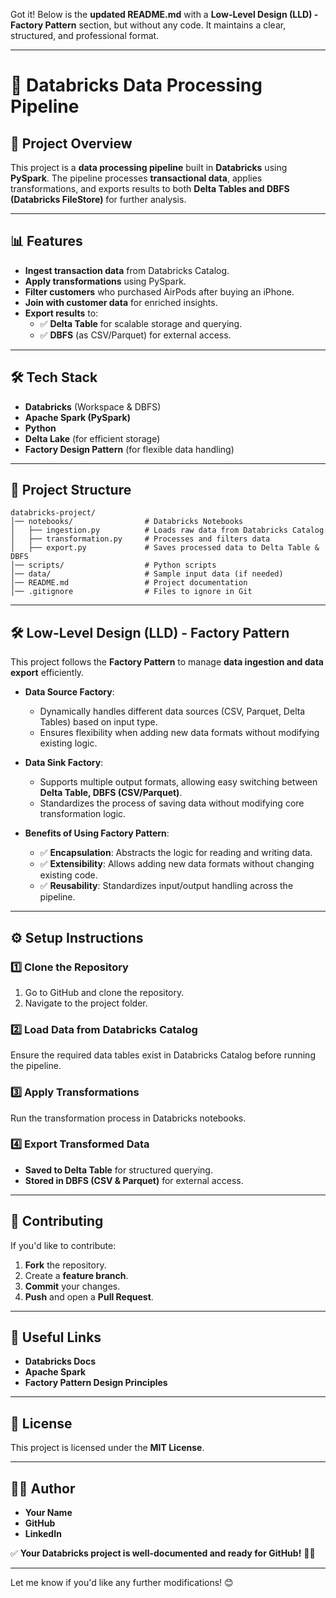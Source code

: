 Got it! Below is the **updated README.md** with a **Low-Level Design (LLD) - Factory Pattern** section, but without any code. It maintains a clear, structured, and professional format.

---

# **🚀 Databricks Data Processing Pipeline**

## **📌 Project Overview**
This project is a **data processing pipeline** built in **Databricks** using **PySpark**. The pipeline processes **transactional data**, applies transformations, and exports results to both **Delta Tables and DBFS (Databricks FileStore)** for further analysis.

---

## **📊 Features**
- **Ingest transaction data** from Databricks Catalog.
- **Apply transformations** using PySpark.
- **Filter customers** who purchased AirPods after buying an iPhone.
- **Join with customer data** for enriched insights.
- **Export results** to:
  - ✅ **Delta Table** for scalable storage and querying.
  - ✅ **DBFS** (as CSV/Parquet) for external access.

---

## **🛠️ Tech Stack**
- **Databricks** (Workspace & DBFS)
- **Apache Spark (PySpark)**
- **Python**
- **Delta Lake** (for efficient storage)
- **Factory Design Pattern** (for flexible data handling)

---

## **📂 Project Structure**
```
databricks-project/
│── notebooks/                # Databricks Notebooks
│   ├── ingestion.py          # Loads raw data from Databricks Catalog
│   ├── transformation.py     # Processes and filters data
│   ├── export.py             # Saves processed data to Delta Table & DBFS
│── scripts/                  # Python scripts
│── data/                     # Sample input data (if needed)
│── README.md                 # Project documentation
│── .gitignore                # Files to ignore in Git
```

---

## **🛠️ Low-Level Design (LLD) - Factory Pattern**
This project follows the **Factory Pattern** to manage **data ingestion and data export** efficiently. 

- **Data Source Factory**:  
  - Dynamically handles different data sources (CSV, Parquet, Delta Tables) based on input type.
  - Ensures flexibility when adding new data formats without modifying existing logic.

- **Data Sink Factory**:  
  - Supports multiple output formats, allowing easy switching between **Delta Table, DBFS (CSV/Parquet)**.
  - Standardizes the process of saving data without modifying core transformation logic.

- **Benefits of Using Factory Pattern**:
  - ✅ **Encapsulation**: Abstracts the logic for reading and writing data.
  - ✅ **Extensibility**: Allows adding new data formats without changing existing code.
  - ✅ **Reusability**: Standardizes input/output handling across the pipeline.

---

## **⚙️ Setup Instructions**
### **1️⃣ Clone the Repository**
1. Go to GitHub and clone the repository.
2. Navigate to the project folder.

### **2️⃣ Load Data from Databricks Catalog**
Ensure the required data tables exist in Databricks Catalog before running the pipeline.

### **3️⃣ Apply Transformations**
Run the transformation process in Databricks notebooks.

### **4️⃣ Export Transformed Data**
- **Saved to Delta Table** for structured querying.
- **Stored in DBFS (CSV & Parquet)** for external access.

---

## **📢 Contributing**
If you'd like to contribute:
1. **Fork** the repository.
2. Create a **feature branch**.
3. **Commit** your changes.
4. **Push** and open a **Pull Request**.

---

## **🔗 Useful Links**
- **Databricks Docs**
- **Apache Spark**
- **Factory Pattern Design Principles**

---

## **📜 License**
This project is licensed under the **MIT License**.

---

## **👨‍💻 Author**
- **Your Name**
- **GitHub**
- **LinkedIn**

✅ **Your Databricks project is well-documented and ready for GitHub!** 🚀🔥  

---

Let me know if you'd like any further modifications! 😊
